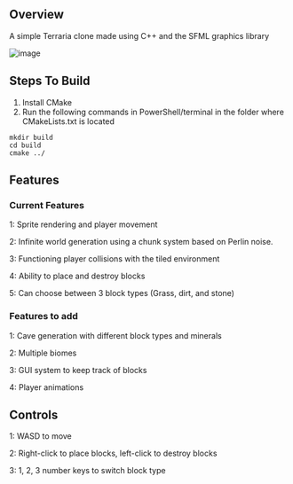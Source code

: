 ## Overview
A simple Terraria clone made using C++ and the SFML graphics library

![image](https://github.com/user-attachments/assets/dc183b7a-be93-4a05-acef-0fd7561f8624)

## Steps To Build
1. Install CMake
2. Run the following commands in PowerShell/terminal in the folder where CMakeLists.txt is located
```
mkdir build
cd build
cmake ../
```

## Features
### Current Features

1: Sprite rendering and player movement

2: Infinite world generation using a chunk system based on Perlin noise.

3: Functioning player collisions with the tiled environment

4: Ability to place and destroy blocks

5: Can choose between 3 block types (Grass, dirt, and stone)


### Features to add

1: Cave generation with different block types and minerals

2: Multiple biomes

3: GUI system to keep track of blocks

4: Player animations


## Controls

1: WASD to move

2: Right-click to place blocks, left-click to destroy blocks

3: 1, 2, 3 number keys to switch block type


